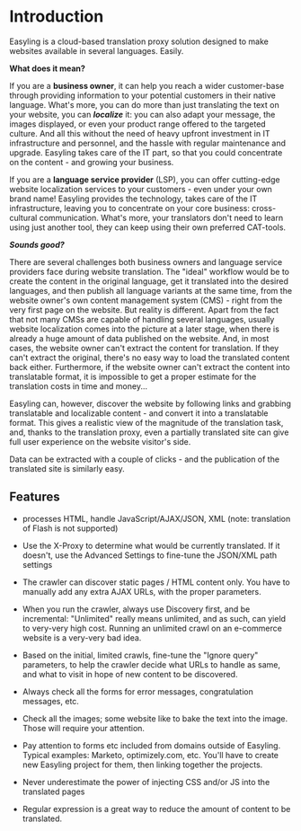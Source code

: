 # Introduction

Easyling is a cloud-based translation proxy solution designed to make
websites available in several languages. Easily.

**What does it mean?**<br>

If you are a **business owner**, it can help you reach a wider
customer-base through providing information to your potential
customers in their native language. What's more, you can do more than
just translating the text on your website, you can ***localize*** it:
you can also adapt your message, the images displayed, or even your
product range offered to the targeted culture. And all this without
the need of heavy upfront investment in IT infrastructure and
personnel, and the hassle with regular maintenance and
upgrade. Easyling takes care of the IT part, so that you could
concentrate on the content - and growing your business.

If you are a **language service provider** (LSP), you can offer
cutting-edge website localization services to your customers - even
under your own brand name! Easyling provides the technology, takes
care of the IT infrastructure, leaving you to concentrate on your core
business: cross-cultural communication. What's more, your translators
don't need to learn using just another tool, they can keep using their
own preferred CAT-tools.<br> 

***Sounds good?***

There are several challenges both business owners and language service
providers face during website translation. The "ideal" workflow would
be to create the content in the original language, get it translated
into the desired languages, and then publish all language variants at
the same time, from the website owner's own content management system
(CMS) - right from the very first page on the website. But reality is
different. Apart from the fact that not many CMSs are capable of
handling several languages, usually website localization comes into
the picture at a later stage, when there is already a huge amount of
data published on the website. And, in most cases, the website owner
can't extract the content for translation. If they can't extract the
original, there's no easy way to load the translated content back
either. Furthermore, if the website owner can't extract the content
into translatable format, it is impossible to get a proper estimate
for the translation costs in time and money...

Easyling can, however, discover the website by following links and
grabbing translatable and localizable content - and convert it into a
translatable format. This gives a realistic view of the magnitude of
the translation task, and, thanks to the translation proxy, even a
partially translated site can give full user experience on the website
visitor's side.  

Data can be extracted with a couple of clicks - and the publication of
the translated site is similarly easy.

## Features

- processes HTML, handle JavaScript/AJAX/JSON, XML (note: translation
  of Flash is not supported)
  
- Use the X-Proxy to determine what would be currently translated. If
  it doesn't, use the Advanced Settings to fine-tune the JSON/XML path
  settings
  
- The crawler can discover static pages / HTML content only. You have
  to manually add any extra AJAX URLs, with the proper parameters.

- When you run the crawler, always use Discovery first, and be
  incremental: "Unlimited" really means unlimited, and as such, can
  yield to very-very high cost. Running an unlimited crawl on an
  e-commerce website is a very-very bad idea.

- Based on the initial, limited crawls, fine-tune the "Ignore query"
  parameters, to help the crawler decide what URLs to handle as same,
  and what to visit in hope of new content to be discovered.

- Always check all the forms for error messages, congratulation
  messages, etc.

- Check all the images; some website like to bake the text into the
  image. Those will require your attention.

- Pay attention to forms etc included from domains outside of
  Easyling. Typical examples: Marketo, optimizely.com, etc. You'll
  have to create new Easyling project for them, then linking together
  the projects.

- Never underestimate the power of injecting CSS and/or JS into the
  translated pages

- Regular expression is a great way to reduce the amount of content to
  be translated.
